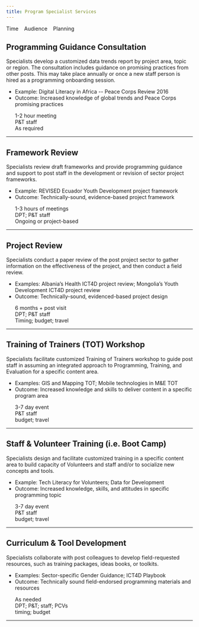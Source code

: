 ```yaml
---
title: Program Specialist Services
---
```



<i class="fa fa-clock-o"></i>Time &nbsp;&nbsp;
<i class="fa fa-users"></i>Audience &nbsp;&nbsp;
<i class="fa fa-pencil"></i>Planning

<section2>
<article2>
<h2>Programming Guidance Consultation</h2>

<p>Specialists develop a customized data trends report by project area, topic or region. The consultation includes guidance on promising practices from other posts. This may take place annually or once a new staff person is hired as a programming onboarding session.</p>

<ul>
<li>Example: Digital Literacy in Africa -- Peace Corps Review 2016</li>
<li>Outcome: Increased knowledge of global trends and Peace Corps promising practices</li>
</ul>
</article2>
<aside2>
<ul class="fa-ul" style="list-style-type: none; margin:0;">
<li><i class="fa-li fa fa-clock-o"></i>1-2 hour meeting</li>
<li><i class="fa-li fa fa-users"></i>P&T staff</li>
<li><i class="fa-li fa fa-pencil"></i>As required</li>
</ul>
</aside2>
</section2>
<hr />

<section2>
<article2>
<h2>Framework Review</h2>

<p>Specialists review draft frameworks and provide programming guidance and support to post staff in the development or revision of sector project frameworks.</p>

<ul>
<li>Example: REVISED Ecuador Youth Development project framework</li>
<li>Outcome: Technically-sound, evidence-based project framework</li>
</ul>
</article2>
<aside2>
<ul class="fa-ul" style="list-style-type: none; margin:0;">
<li><i class="fa-li fa fa-clock-o"></i>1-3 hours of meetings</li>
<li><i class="fa-li fa fa-users"></i>DPT; P&T staff</li>
<li><i class="fa-li fa fa-pencil"></i>Ongoing or project-based</li>
</ul>
</aside2>
</section2>
<hr />




<section2>
<article2>
<h2>Project Review</h2>

<p>Specialists conduct a paper review of the post project sector to gather information on the effectiveness of the project, and then conduct a field review.</p>

<ul>
<li>Examples: Albania’s Health ICT4D project review; Mongolia’s Youth Development ICT4D project review</li>
<li>Outcome: Technically-sound, evidenced-based project design</li>
</ul>
</article2>
<aside2>
<ul class="fa-ul" style="list-style-type: none; margin:0;">
<li><i class="fa-li fa fa-clock-o"></i>6 months + post visit</li>
<li><i class="fa-li fa fa-users"></i>DPT; P&T staff</li>
<li><i class="fa-li fa fa-pencil"></i>Timing; budget; travel</li>
</ul>
</aside2>
</section2>
<hr />

<section2>
<article2>
<h2>Training of Trainers (TOT) Workshop</h2>

<p>Specialists facilitate customized Training of Trainers workshop to guide post staff in assuming an integrated approach to Programming, Training, and Evaluation for a specific content area.
</p>

<ul>
<li>Examples: GIS and Mapping TOT; Mobile technologies in M&E TOT</li>
<li>Outcome: Increased knowledge and skills to deliver content in a specific program area</li>
</ul>
</article2>
<aside2>
<ul class="fa-ul" style="list-style-type: none; margin:0;">
<li><i class="fa-li fa fa-clock-o"></i>3-7 day event</li>
<li><i class="fa-li fa fa-users"></i>P&T staff</li>
<li><i class="fa-li fa fa-pencil"></i>budget; travel</li>
</ul>
</aside2>
</section2>
<hr />

<section2>
<article2>
<h2>Staff & Volunteer Training (i.e. Boot Camp)</h2>

<p>Specialists design and facilitate customized training in a specific content area to build capacity of Volunteers and staff and/or to socialize new concepts and tools.
</p>

<ul>
<li>Example: Tech Literacy for Volunteers; Data for Development</li>
<li>Outcome: Increased knowledge, skills, and attitudes in specific programming topic</li>
</ul>
</article2>
<aside2>
<ul class="fa-ul" style="list-style-type: none; margin:0;">
<li><i class="fa-li fa fa-clock-o"></i>3-7 day event</li>
<li><i class="fa-li fa fa-users"></i>P&T staff</li>
<li><i class="fa-li fa fa-pencil"></i>budget; travel</li>
</ul>
</aside2>
</section2>
<hr />


<section2>
<article2>
<h2>Curriculum & Tool Development</h2>

<p>Specialists collaborate with post colleagues to develop field-requested resources, such as training packages, ideas books, or toolkits.

</p>

<ul>
<li>Examples: Sector-specific Gender Guidance; ICT4D Playbook</li>
<li>Outcome: Technically sound field-endorsed programming materials and resources</li>
</ul>
</article2>
<aside2>
<ul class="fa-ul" style="list-style-type: none; margin:0;">
<li><i class="fa-li fa fa-clock-o"></i>As needed</li>
<li><i class="fa-li fa fa-users"></i>DPT; P&T; staff; PCVs</li>
<li><i class="fa-li fa fa-pencil"></i>timing; budget</li>
</ul>
</aside2>
</section2>
<hr />




